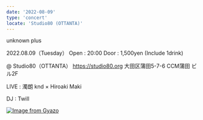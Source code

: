 ```yaml
---
date: '2022-08-09'
type: 'concert'
locate: 'Studio80 (OTTANTA)'
---
```

unknown plus

2022.08.09（Tuesday）
Open : 20:00
Door : 1,500yen (Include 1drink)

@ Studio80（OTTANTA）
https://studio80.org
大田区蒲田5-7-6 CCM蒲田 ビル2F

LIVE :
濁朗
knd × Hiroaki Maki

DJ :
Twill

[![Image from Gyazo](https://i.gyazo.com/744883a178785a3ad7e894669cd8b2b3.jpg)](https://gyazo.com/744883a178785a3ad7e894669cd8b2b3)